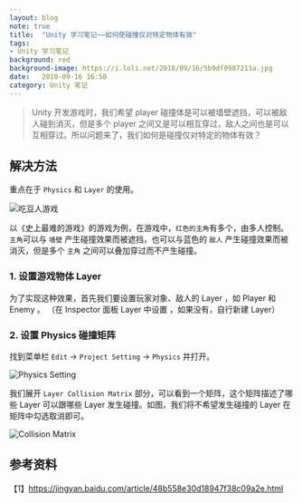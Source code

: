 ```yaml
---
layout: blog  
note: true  
title:  "Unity 学习笔记——如何使碰撞仅对特定物体有效"  
tags:  
- Unity 学习笔记  
background: red  
background-image: https://i.loli.net/2018/09/16/5b9df0987211a.jpg  
date:   2018-09-16 16:50   
category: Unity 笔记
---
```


> Unity 开发游戏时，我们希望 player 碰撞体是可以被墙壁遮挡，可以被敌人碰到消灭，但是多个 player 之间又是可以相互穿过，敌人之间也是可以互相穿过。所以问题来了，我们如何是碰撞仅对特定的物体有效？

## 解决方法
重点在于 `Physics` 和 `Layer` 的使用。

![吃豆人游戏](https://i.loli.net/2018/09/16/5b9e137e09c3d.png)

以《史上最难的游戏》的游戏为例，在游戏中，`红色的主角`有多个，由多人控制。`主角`可以与 `墙壁` 产生碰撞效果而被遮挡，也可以与蓝色的 `敌人` 产生碰撞效果而被消灭，但是多个 `主角` 之间可以叠加穿过而不产生碰撞。
### 1. 设置游戏物体 Layer
为了实现这种效果，首先我们要设置玩家对象、敌人的 Layer ，如 Player 和 Enemy 。
（在 Inspector 面板 Layer 中设置 ，如果没有，自行新建 Layer）

### 2. 设置 Physics 碰撞矩阵
找到菜单栏 `Edit` -> `Project Setting` -> `Physics` 并打开。

![Physics Setting](https://i.loli.net/2018/09/16/5b9e185b7b2a6.png)

我们展开 `Layer Collision Matrix` 部分，可以看到一个矩阵，这个矩阵描述了哪些 Layer 可以跟哪些 Layer 发生碰撞。如图，我们将不希望发生碰撞的 Layer 在矩阵中勾选取消即可。

![Collision Matrix](https://i.loli.net/2018/09/16/5b9e185b53d88.png)

## 参考资料
【1】https://jingyan.baidu.com/article/48b558e30d18947f38c09a2e.html